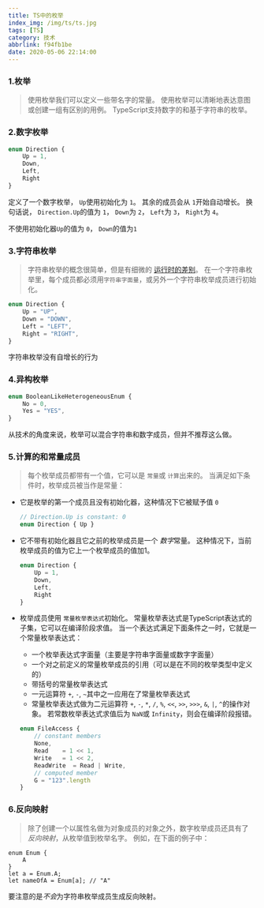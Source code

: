 ```yaml
---
title: TS中的枚举
index_img: /img/ts/ts.jpg
tags: [TS]
category: 技术
abbrlink: f94fb1be
date: 2020-05-06 22:14:00
---
```


### 1.枚举

> 使用枚举我们可以定义一些带名字的常量。 使用枚举可以清晰地表达意图或创建一组有区别的用例。 TypeScript支持数字的和基于字符串的枚举。

### 2.数字枚举

```ts
enum Direction {
    Up = 1,
    Down,
    Left,
    Right
}
```
定义了一个数字枚举， `Up`使用初始化为 `1`。 其余的成员会从 `1`开始自动增长。 换句话说， `Direction.Up`的值为 `1`， `Down`为 `2`， `Left`为 `3`， `Right`为 `4`。

不使用初始化器`Up`的值为 `0`， `Down`的值为`1`

### 3.字符串枚举

> 字符串枚举的概念很简单，但是有细微的 [运行时的差别](https://www.tslang.cn/docs/handbook/enums.html#enums-at-runtime)。 在一个字符串枚举里，每个成员都必须用`字符串字面量`，或另外一个字符串枚举成员进行初始化。

```ts
enum Direction {
    Up = "UP",
    Down = "DOWN",
    Left = "LEFT",
    Right = "RIGHT",
}
```

字符串枚举没有自增长的行为

### 4.异构枚举

```ts
enum BooleanLikeHeterogeneousEnum {
    No = 0,
    Yes = "YES",
}
```

从技术的角度来说，枚举可以混合字符串和数字成员，但并不推荐这么做。

### 5.计算的和常量成员

> 每个枚举成员都带有一个值，它可以是 `常量`或 `计算`出来的。 当满足如下条件时，枚举成员被当作是常量：
+ 它是枚举的第一个成员且没有初始化器，这种情况下它被赋予值 `0`

  ```ts
  // Direction.Up is constant: 0
  enum Direction { Up }
  ```

+ 它不带有初始化器且它之前的枚举成员是一个 *数字*常量。 这种情况下，当前枚举成员的值为它上一个枚举成员的值加1。

  ```ts
  enum Direction {
      Up = 1,
      Down,
      Left,
      Right
  }
  ```

+ 枚举成员使用 `常量枚举表达式`初始化。 常量枚举表达式是TypeScript表达式的子集，它可以在编译阶段求值。 当一个表达式满足下面条件之一时，它就是一个常量枚举表达式：

  + 一个枚举表达式字面量（主要是字符串字面量或数字字面量）
  + 一个对之前定义的常量枚举成员的引用（可以是在不同的枚举类型中定义的）
  + 带括号的常量枚举表达式
  + 一元运算符 `+`, `-`, `~`其中之一应用在了常量枚举表达式
  + 常量枚举表达式做为二元运算符 `+`, `-`, `*`, `/`, `%`, `<<`, `>>`, `>>>`, `&`, `|`, `^`的操作对象。 若常数枚举表达式求值后为 `NaN`或 `Infinity`，则会在编译阶段报错。

  ```ts
  enum FileAccess {
      // constant members
      None,
      Read    = 1 << 1,
      Write   = 1 << 2,
      ReadWrite  = Read | Write,
      // computed member
      G = "123".length
  }
  ```

### 6.反向映射

  > 除了创建一个以属性名做为对象成员的对象之外，数字枚举成员还具有了 *反向映射*，从枚举值到枚举名字。 例如，在下面的例子中：

  ```TS
  enum Enum {
      A
  }
  let a = Enum.A;
  let nameOfA = Enum[a]; // "A"
  ```

  要注意的是*不会*为字符串枚举成员生成反向映射。